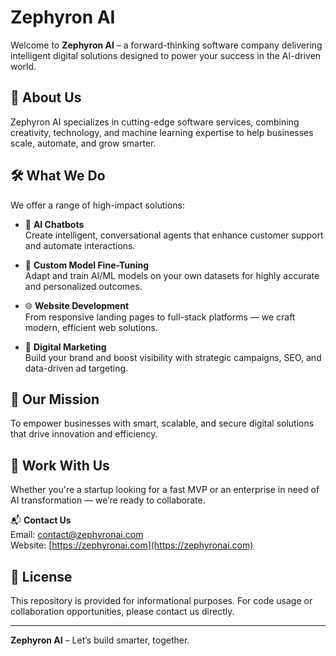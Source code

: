 # Zephyron AI

Welcome to **Zephyron AI** – a forward-thinking software company delivering intelligent digital solutions designed to power your success in the AI-driven world.

## 🚀 About Us

Zephyron AI specializes in cutting-edge software services, combining creativity, technology, and machine learning expertise to help businesses scale, automate, and grow smarter.

## 🛠️ What We Do

We offer a range of high-impact solutions:

- 🤖 **AI Chatbots**  
  Create intelligent, conversational agents that enhance customer support and automate interactions.

- 🧠 **Custom Model Fine-Tuning**  
  Adapt and train AI/ML models on your own datasets for highly accurate and personalized outcomes.

- 🌐 **Website Development**  
  From responsive landing pages to full-stack platforms — we craft modern, efficient web solutions.

- 📣 **Digital Marketing**  
  Build your brand and boost visibility with strategic campaigns, SEO, and data-driven ad targeting.

## 📌 Our Mission

To empower businesses with smart, scalable, and secure digital solutions that drive innovation and efficiency.

## 🤝 Work With Us

Whether you're a startup looking for a fast MVP or an enterprise in need of AI transformation — we’re ready to collaborate.

📬 **Contact Us**  
Email: [contact@zephyronai.com](mailto:contact@zephyronai.com)  
Website: [https://zephyronai.com](https://zephyronai.com)

## 📄 License

This repository is provided for informational purposes. For code usage or collaboration opportunities, please contact us directly.

---

**Zephyron AI** – Let’s build smarter, together.
